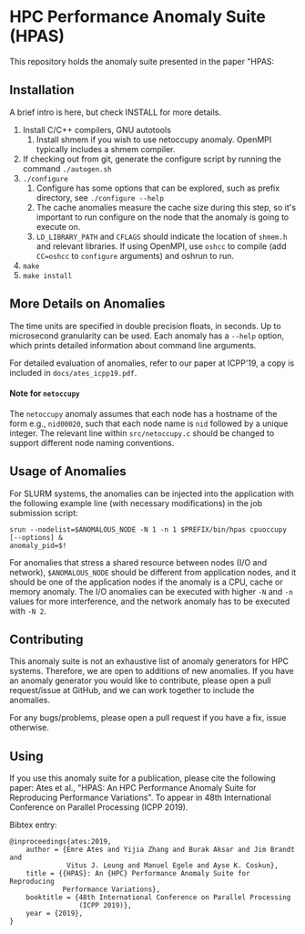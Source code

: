 HPC Performance Anomaly Suite (HPAS)
====================================

This repository holds the anomaly suite presented in the paper "HPAS:

Installation
------------
A brief intro is here, but check INSTALL for more details.
1. Install C/C++ compilers, GNU autotools
    1. Install shmem if you wish to use netoccupy anomaly. OpenMPI typically
       includes a shmem compiler.
2. If checking out from git, generate the configure script by running the
   command `./autogen.sh`
3. `./configure`
    1. Configure has some options that can be explored, such as prefix
       directory, see `./configure --help`
    2. The cache anomalies measure the cache size during this step, so it's
       important to run configure on the node that the anomaly is going to
       execute on.
    3. `LD_LIBRARY_PATH` and `CFLAGS` should indicate the location of `shmem.h` and
       relevant libraries. If using OpenMPI, use `oshcc` to compile (add
       `CC=oshcc` to `configure` arguments) and oshrun to run.
4. `make`
5. `make install`

More Details on Anomalies
-------------------------

The time units are specified in double precision floats, in seconds. Up to
microsecond granularity can be used. Each anomaly has a `--help` option, which
prints detailed information about command line arguments.

For detailed evaluation of anomalies, refer to our paper at ICPP'19, a copy is
included in `docs/ates_icpp19.pdf`.

#### Note for `netoccupy`
The `netoccupy` anomaly assumes that each node has a hostname of the form e.g.,
`nid00020`, such that each node name is `nid` followed by a unique integer. The
relevant line within `src/netoccupy.c` should be changed to support different
node naming conventions.


Usage of Anomalies
------------------

For SLURM systems, the anomalies can be injected into the application with the
following example line (with necessary modifications) in the job submission script:

```
srun --nodelist=$ANOMALOUS_NODE -N 1 -n 1 $PREFIX/bin/hpas cpuoccupy [--options] &
anomaly_pid=$!
```

For anomalies that stress a shared resource between nodes (I/O and network),
`$ANOMALOUS_NODE` should be different from application nodes, and it should be
one of the application nodes if the anomaly is a CPU, cache or memory anomaly.
The I/O anomalies can be executed with higher `-N` and `-n` values for more
interference, and the network anomaly has to be executed with `-N 2`.


Contributing
------------

This anomaly suite is not an exhaustive list of anomaly generators for HPC
systems. Therefore, we are open to additions of new anomalies. If you have an
anomaly generator you would like to contribute, please open a pull request/issue
at GitHub, and we can work together to include the anomalies.

For any bugs/problems, please open a pull request if you have a fix, issue
otherwise.

Using
-----

If you use this anomaly suite for a publication, please cite the following
paper: Ates et al., "HPAS: An HPC Performance Anomaly Suite for Reproducing
Performance Variations". To appear in 48th International Conference on Parallel
Processing (ICPP 2019).

Bibtex entry:
```
@inproceedings{ates:2019,
    author = {Emre Ates and Yijia Zhang and Burak Aksar and Jim Brandt and
              Vitus J. Leung and Manuel Egele and Ayse K. Coskun},
    title = {{HPAS}: An {HPC} Performance Anomaly Suite for Reproducing
             Performance Variations},
    booktitle = {48th International Conference on Parallel Processing
                 (ICPP 2019)},
    year = {2019},
}
```
